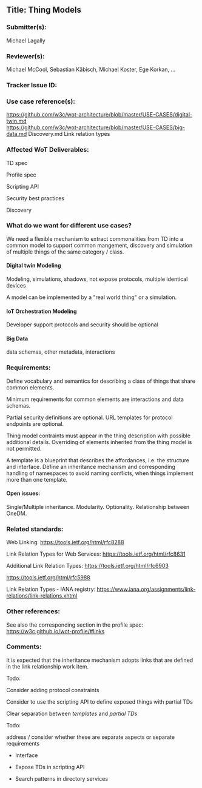 ## Title: Thing Models

### Submitter(s): 

Michael Lagally

### Reviewer(s):

Michael McCool, Sebastian Käbisch, Michael Koster, Ege Korkan, ...

### Tracker Issue ID:

<please leave blank>

### Use case reference(s):

https://github.com/w3c/wot-architecture/blob/master/USE-CASES/digital-twin.md   
https://github.com/w3c/wot-architecture/blob/master/USE-CASES/big-data.md
Discovery.md
Link relation types

### Affected WoT Deliverables:

TD spec  

Profile spec  

Scripting API   

Security best practices 

Discovery 

### What do we want for different use cases?

We need a flexible mechanism to extract commonalities from TD into a common model
to support common mangement, discovery and simulation of multiple things of the same category / class.

#### Digital twin Modeling
Modeling, simulations, shadows, not expose protocols, multiple identical devices

A model can be implemented by a "real world thing" or a simulation.

#### IoT Orchestration Modeling
Developer support
protocols and security should be optional 

#### Big Data
data schemas, other metadata, interactions

### Requirements:

Define vocabulary and semantics for describing a class of things that share common elements.

Minimum requirements for common elements are interactions and data schemas. 

Partial security definitions are optional.
URL templates for protocol endpoints are optional.

Thing model contraints must appear in the thing description with possible additional details.
Overriding of elements inherited from the thing model is not permitted.

A template is a blueprint that describes the affordances, i.e. the structure and interface.
Define an inheritance mechanism and corresponding handling of namespaces to avoid naming conflicts,
when things implement more than one template.


#### Open issues: 
Single/Multiple inheritance.
Modularity.
Optionality.
Relationship between OneDM. 


### Related standards:

Web Linking: https://tools.ietf.org/html/rfc8288

Link Relation Types for Web Services: https://tools.ietf.org/html/rfc8631

Additional Link Relation Types: https://tools.ietf.org/html/rfc6903

https://tools.ietf.org/html/rfc5988

Link Relation Types - IANA registry: https://www.iana.org/assignments/link-relations/link-relations.xhtml



### Other references:

See also the corresponding section in the profile spec:
https://w3c.github.io/wot-profile/#links

### Comments:

It is expected that the inheritance mechanism adopts links that are defined in the link relationship work item.

Todo: 

Consider adding protocol constraints

Consider to use the scripting API to define exposed things with partial TDs

Clear separation between *templates* and *partial TDs*

Todo: 

address / consider whether these are separate aspects or separate requirements

- Interface

- Expose TDs in scripting API

- Search patterns in directory services




